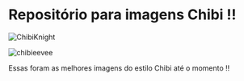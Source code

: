 # Repositório para imagens Chibi !!

![ChibiKnight](https://user-images.githubusercontent.com/39087171/68776906-94dcdd00-060f-11ea-9967-aa1a34778a43.png)

![chibieevee](https://user-images.githubusercontent.com/39087171/68896734-e3bb6d00-070a-11ea-958a-e07bd673b112.jpg)


Essas foram as melhores imagens do estilo Chibi até o momento !!

